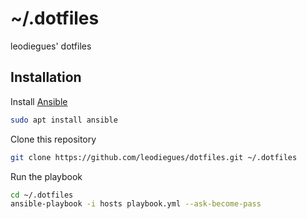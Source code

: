 # ~/.dotfiles

leodiegues' dotfiles

## Installation

Install [Ansible](https://www.ansible.com/)
```bash
sudo apt install ansible
```
Clone this repository
```bash
git clone https://github.com/leodiegues/dotfiles.git ~/.dotfiles
```
Run the playbook
```bash
cd ~/.dotfiles
ansible-playbook -i hosts playbook.yml --ask-become-pass
```